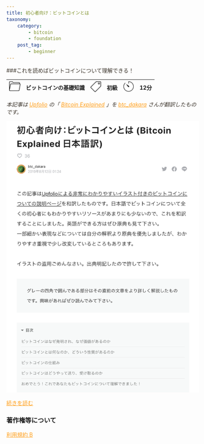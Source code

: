 ```yaml
---
title: 初心者向け：ビットコインとは
taxonomy:
    category:
        - bitcoin
        - foundation
    post_tag:
        - beginner
---
```


<style>
img[alt*="Category"], 
img[alt*="Tag"], 
img[alt*="Time"] {
    width:30px;
    height:30px;
    object-fit: cover;
}
p {
    color: #3d362d;
}
a {
    color: #ff9f1c;
}
a:hover {
    color: #2ec4b6;
}
</style>

<script type="text/javascript" src="//ajax.googleapis.com/ajax/libs/jquery/1.10.2/jquery.min.js"></script>
<script language="JavaScript">
$(document).ready( function () {
   $("a[href^='http']:not([href*='" + location.hostname + "'])").attr('target', '_blank');
})
</script>
###これを読めばビットコインについて理解できる！

|  ![Category](/_images/category.png)  |  ビットコインの基礎知識 |  ![Tag](/_images/tag.png)  | 初級  | ![Time](/_images/timer.png)  |  12分  |
| ---- | ---- | ---- | ---- | ---- | ---- |

*本記事は [Upfolio](https://www.upfolio.com/) の「 [Bitcoin Explained](https://www.upfolio.com/ultimate-bitcoin-guide) 」を [btc_dakara](https://twitter.com/btc_dakara) さんが翻訳したものです。*


[![ ](/_images/bitcoin_explained.png)](https://note.com/btc_dakara/n/ndfeca2c1c3e4)

[続きを読む](https://note.com/btc_dakara/n/ndfeca2c1c3e4)


### 著作権等について
[利用規約 B](https://lostinbitcoin.jp/copyright/#uab)